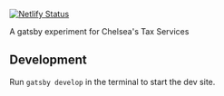 [![Netlify Status](https://api.netlify.com/api/v1/badges/1a67f550-bcef-4ea9-b8ac-28bf6e7850c1/deploy-status)](https://app.netlify.com/sites/chelseasservices/deploys)

A gatsby experiment for Chelsea's Tax Services

## Development

Run `gatsby develop` in the terminal to start the dev site.